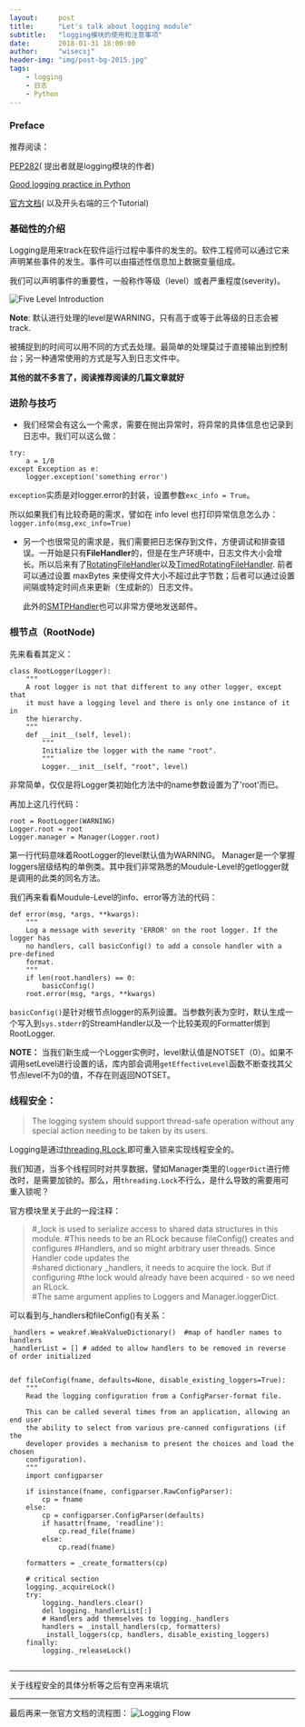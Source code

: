 ```yaml
---
layout:     post
title:      "Let's talk about logging module"
subtitle:   "logging模块的使用和注意事项"
date:       2018-01-31 18:00:00
author:     "wisecsj"
header-img: "img/post-bg-2015.jpg"
tags:
    - logging
    - 日志
    - Python
---
```

### Preface

推荐阅读：

[PEP282](https://www.python.org/dev/peps/pep-0282/)( 提出者就是logging模块的作者)

[Good logging practice in Python](https://fangpenlin.com/posts/2012/08/26/good-logging-practice-in-python/)

[官方文档](https://docs.python.org/3/library/logging.html)( 以及开头右端的三个Tutorial)

### 基础性的介绍

Logging是用来track在软件运行过程中事件的发生的。软件工程师可以通过它来声明某些事件的发生。事件可以由描述性信息加上数据变量组成。

我们可以声明事件的重要性，一般称作等级（level）或者严重程度(severity)。

![Five Level Introduction](/img/post-logging/five_level.png)

**Note**: 默认进行处理的level是WARNING，只有高于或等于此等级的日志会被track.

被捕捉到的时间可以用不同的方式去处理。最简单的处理莫过于直接输出到控制台；另一种通常使用的方式是写入到日志文件中。

**其他的就不多言了，阅读推荐阅读的几篇文章就好**

### 进阶与技巧

* 我们经常会有这么一个需求，需要在抛出异常时，将异常的具体信息也记录到日志中。我们可以这么做：
```
try:
    a = 1/0
except Exception as e:
    logger.exception('something error')
```

`exception`实质是对logger.error的封装，设置参数`exc_info = True`。

所以如果我们有比较奇葩的需求，譬如在 info level 也打印异常信息怎么办：`logger.info(msg,exc_info=True)`

* 另一个也很常见的需求是，我们需要把日志保存到文件，方便调试和排查错误。一开始是只有**FileHandler**的，但是在生产环境中，日志文件大小会增长。所以后来有了[RotatingFileHandler](https://docs.python.org/3/library/logging.handlers.html#rotatingfilehandler)以及[TimedRotatingFileHandler](https://docs.python.org/3/library/logging.handlers.html#rotatingfilehandler).
前者可以通过设置 maxBytes 来使得文件大小不超过此字节数；后者可以通过设置间隔或特定时间点来更新（生成新的）日志文件。

    此外的[SMTPHandler](https://docs.python.org/3/library/logging.handlers.html#logging.handlers.SMTPHandler)也可以非常方便地发送邮件。

### 根节点（RootNode)
先来看看其定义：
```
class RootLogger(Logger):
    """
    A root logger is not that different to any other logger, except that
    it must have a logging level and there is only one instance of it in
    the hierarchy.
    """
    def __init__(self, level):
        """
        Initialize the logger with the name "root".
        """
        Logger.__init__(self, "root", level)
```
非常简单，仅仅是将Logger类初始化方法中的name参数设置为了'root'而已。

再加上这几行代码：
```
root = RootLogger(WARNING)
Logger.root = root
Logger.manager = Manager(Logger.root)

```
第一行代码意味着RootLogger的level默认值为WARNING。
Manager是一个掌握loggers层级结构的单例类。其中我们非常熟悉的Moudule-Level的getlogger就是调用的此类的同名方法。

我们再来看看Moudule-Level的info、error等方法的代码：
```
def error(msg, *args, **kwargs):
    """
    Log a message with severity 'ERROR' on the root logger. If the logger has
    no handlers, call basicConfig() to add a console handler with a pre-defined
    format.
    """
    if len(root.handlers) == 0:
        basicConfig()
    root.error(msg, *args, **kwargs)
```
`basicConfig()`是针对根节点logger的系列设置。当参数列表为空时，默认生成一个写入到`sys.stderr`的StreamHandler以及一个比较美观的Formatter绑到RootLogger.

**NOTE：** 当我们新生成一个Logger实例时，level默认值是NOTSET（0）。如果不调用setLevel进行设置的话，库内部会调用`getEffectiveLevel`函数不断查找其父节点level不为0的值，不存在则返回NOTSET。

### 线程安全：
> The logging system should support thread-safe operation without any special action needing to be taken by its users.

Logging是通过[threading.RLock](https://docs.python.org/3/library/threading.html?highlight=threading#threading.RLock),即可重入锁来实现线程安全的。

我们知道，当多个线程同时对共享数据，譬如Manager类里的`loggerDict`进行修改时，是需要加锁的。那么，用`threading.Lock`不行么，是什么导致的需要用可重入锁呢？

官方模块里关于此的一段注释：
> #_lock is used to serialize access to shared data structures in this module.
#This needs to be an RLock because fileConfig() creates and configures
#Handlers, and so might arbitrary user threads. Since Handler code updates the</br>
#shared dictionary _handlers, it needs to acquire the lock. But if configuring
#the lock would already have been acquired - so we need an RLock.</br>
#The same argument applies to Loggers and Manager.loggerDict.

可以看到与_handlers和fileConfig()有关系：
```
_handlers = weakref.WeakValueDictionary()  #map of handler names to handlers
_handlerList = [] # added to allow handlers to be removed in reverse of order initialized


def fileConfig(fname, defaults=None, disable_existing_loggers=True):
    """
    Read the logging configuration from a ConfigParser-format file.

    This can be called several times from an application, allowing an end user
    the ability to select from various pre-canned configurations (if the
    developer provides a mechanism to present the choices and load the chosen
    configuration).
    """
    import configparser

    if isinstance(fname, configparser.RawConfigParser):
        cp = fname
    else:
        cp = configparser.ConfigParser(defaults)
        if hasattr(fname, 'readline'):
            cp.read_file(fname)
        else:
            cp.read(fname)

    formatters = _create_formatters(cp)

    # critical section
    logging._acquireLock()
    try:
        logging._handlers.clear()
        del logging._handlerList[:]
        # Handlers add themselves to logging._handlers
        handlers = _install_handlers(cp, formatters)
        _install_loggers(cp, handlers, disable_existing_loggers)
    finally:
        logging._releaseLock()


```
----

关于线程安全的具体分析等之后有空再来填坑

---
最后再来一张官方文档的流程图：
![Logging Flow](https://docs.python.org/3/_images/logging_flow.png)